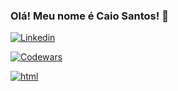 ### Olá! Meu nome é Caio Santos! 👋

[![Linkedin](https://img.shields.io/badge/LinkedIn-0077B5?style=for-the-badge&logo=linkedin&logoColor=white)](https://www.linkedin.com/in/caio-santos1206/)

[![Codewars](https://img.shields.io/badge/Codewars-B1361E?style=for-the-badge&logo=Codewars&logoColor=white)](https://www.codewars.com/users/Caiogsan)

[![html](https://img.shields.io/badge/Gmail-D14836?style=for-the-badge&logo=gmail&logoColor=white)](mailto:caiogsan@hotmail.com)
